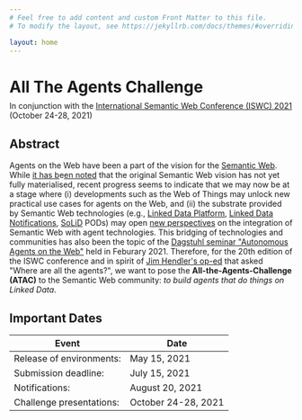 ```yaml
---
# Feel free to add content and custom Front Matter to this file.
# To modify the layout, see https://jekyllrb.com/docs/themes/#overriding-theme-defaults

layout: home
---
```

<h1>All The Agents Challenge</h1>

<div style="margin-top: -10px;">
	<p>In conjunction with the <a href="https://iswc2021.semanticweb.org/" target="_blank">International Semantic Web Conference (ISWC) 2021</a> (October 24-28, 2021)</p>
</div>

## Abstract

Agents on the Web have been a part of the vision for the [Semantic Web](https://www.scientificamerican.com/article/the-semantic-web/).
While [it has b](https://doi.org/10.1109/MIS.2007.62)e[en noted](https://doi.org/10.1109/MIS.2006.62) that the original Semantic Web vision has not yet fully materialised, recent progress seems to indicate that we may now be at a stage where (i) developments such as the Web of Things may unlock new practical use cases for agents on the Web, and (ii) the substrate provided by Semantic Web technologies (e.g., [Linked Data Platform](https://www.w3.org/TR/ldp/), [Linked Data Notifications](https://www.w3.org/TR/ldn/), [SoLiD](https://solidproject.org/) PODs) may open [new perspectives](http://dl.acm.org/citation.cfm?id=3331893) on the integration of Semantic Web with agent technologies.
This bridging of technologies and communities has also been the topic of the [Dagstuhl seminar "Autonomous Agents on the Web"](https://www.dagstuhl.de/en/program/calendar/semhp/?semnr=21072) held in Feburary 2021.
Therefore, for the 20th edition of the ISWC conference and in spirit of [Jim Hendler's op-ed](https://doi.org/10.1109/MIS.2007.62) that asked "Where are all the agents?", we want to pose the **All-the-Agents-Challenge (ATAC)** to the Semantic Web community: *to build agents that do things on Linked Data*.

## Important Dates

| Event | Date |
|---|---|
| Release of environments: | May 15, 2021 |
| Submission deadline: | July 15, 2021 |
| Notifications: | August 20, 2021 |
| Challenge presentations: | October 24-28, 2021 |
